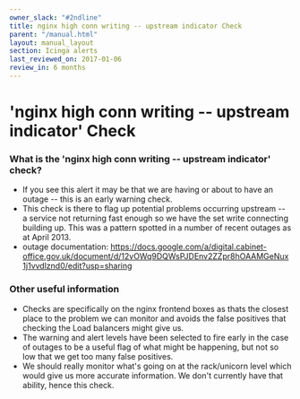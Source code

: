 ```yaml
---
owner_slack: "#2ndline"
title: nginx high conn writing -- upstream indicator Check
parent: "/manual.html"
layout: manual_layout
section: Icinga alerts
last_reviewed_on: 2017-01-06
review_in: 6 months
---
```


# 'nginx high conn writing -- upstream indicator' Check

### What is the 'nginx high conn writing -- upstream indicator' check?

-   If you see this alert it may be that we are having or about to have
    an outage -- this is an early warning check.
-   This check is there to flag up potential problems occurring upstream
    -- a service not returning fast enough so we have the set write
    connecting building up. This was a pattern spotted in a number of
    recent outages as at April 2013.
-   outage documentation:
    <https://docs.google.com/a/digital.cabinet-office.gov.uk/document/d/12vOWq9DQWsPJDEnv2ZZpr8hOAAMGeNux1j1vvdlznd0/edit?usp=sharing>

### Other useful information

-   Checks are specifically on the nginx frontend boxes as thats the
    closest place to the problem we can monitor and avoids the false
    positives that checking the Load balancers might give us.
-   The warning and alert levels have been selected to fire early in the
    case of outages to be a useful flag of what might be happening, but
    not so low that we get too many false positives.
-   We should really monitor what's going on at the rack/unicorn level
    which would give us more accurate information. We don't currently
    have that ability, hence this check.

